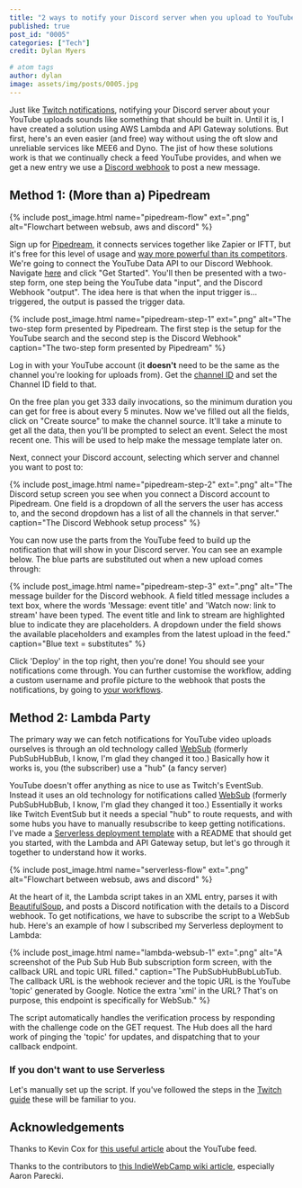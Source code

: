 ```yaml
---
title: "2 ways to notify your Discord server when you upload to YouTube - with and without AWS"
published: true
post_id: "0005"
categories: ["Tech"]
credit: Dylan Myers

# atom tags
author: dylan
image: assets/img/posts/0005.jpg
---
```


Just like [Twitch notifications](https://dylmye.me/2021/03/08/twitch-discord/), notifying your Discord server about your YouTube uploads sounds like something that should be built in. Until it is, I have created a solution using AWS Lambda and API Gateway solutions. But first, here's an even easier (and free) way without using the oft slow and unreliable services like MEE6 and Dyno. The jist of how these solutions work is that we continually check a feed YouTube provides, and when we get a new entry we use a [Discord webhook](https://support.discord.com/hc/en-us/articles/228383668-Intro-to-Webhooks) to post a new message.

## Method 1: (More than a) Pipedream

{% include post_image.html name="pipedream-flow" ext=".png" alt="Flowchart between websub, aws and discord" %}

Sign up for [Pipedream](https://pipedream.com), it connects services together like Zapier or IFTT, but it's free for this level of usage and [way more powerful than its competitors](https://techcrunch.com/2022/05/17/2315521/). We're going to connect the YouTube Data API to our Discord Webhook. Navigate [here](https://pipedream.com/apps/youtube-data-api/integrations/discord-webhook/send-message-with-discord-webhook-api-on-new-videos-in-channel-from-youtube-data-api-api-int_m8sZWGj) and click "Get Started". You'll then be presented with a two-step form, one step being the YouTube data "input", and the Discord Webhook "output". The idea here is that when the input trigger is... triggered, the output is passed the trigger data.

{% include post_image.html name="pipedream-step-1" ext=".png" alt="The two-step form presented by Pipedream. The first step is the setup for the YouTube search and the second step is the Discord Webhook" caption="The two-step form presented by Pipedream" %}

Log in with your YouTube account (it **doesn't** need to be the same as the channel you're looking for uploads from). Get the [channel ID](https://commentpicker.com/youtube-channel-id.php) and set the Channel ID field to that.

On the free plan you get 333 daily invocations, so the minimum duration you can get for free is about every 5 minutes. Now we've filled out all the fields, click on "Create source" to make the channel source. It'll take a minute to get all the data, then you'll be prompted to select an event. Select the most recent one. This will be used to help make the message template later on.

Next, connect your Discord account, selecting which server and channel you want to post to:

{% include post_image.html name="pipedream-step-2" ext=".png" alt="The Discord setup screen you see when you connect a Discord account to Pipedream. One field is a dropdown of all the servers the user has access to, and the second dropdown has a list of all the channels in that server." caption="The Discord Webhook setup process" %}

You can now use the parts from the YouTube feed to build up the notification that will show in your Discord server. You can see an example below. The blue parts are substituted out when a new upload comes through:

{% include post_image.html name="pipedream-step-3" ext=".png" alt="The message builder for the Discord webhook. A field titled message includes a text box, where the words 'Message: event title' and 'Watch now: link to stream' have been typed. The event title and link to stream are highlighted blue to indicate they are placeholders. A dropdown under the field shows the available placeholders and examples from the latest upload in the feed." caption="Blue text = substitutes" %}

Click 'Deploy' in the top right, then you're done! You should see your notifications come through. You can further customise the workflow, adding a custom username and profile picture to the webhook that posts the notifications, by going to [your workflows](https://pipedream.com/workflows).

## Method 2: Lambda Party

The primary way we can fetch notifications for YouTube video uploads ourselves is through an old technology called [WebSub](https://www.w3.org/TR/websub/) (formerly PubSubHubBub, I know, I'm glad they changed it too.) Basically how it works is, you (the subscriber) use a "hub" (a fancy server)

YouTube doesn't offer anything as nice to use as Twitch's EventSub. Instead it uses an old technology for notifications called [WebSub](https://www.w3.org/TR/websub/) (formerly PubSubHubBub, I know, I'm glad they changed it too.) Essentially it works like Twitch EventSub but it needs a special "hub" to route requests, and with some hubs you have to manually resubscribe to keep getting notifications. I've made a [Serverless deployment template](https://github.com/dylmye/aws-python-youtube-websub-to-discord-webhook) with a README that should get you started, with the Lambda and API Gateway setup, but let's go through it together to understand how it works.

{% include post_image.html name="serverless-flow" ext=".png" alt="Flowchart between websub, aws and discord" %}

At the heart of it, the Lambda script takes in an XML entry, parses it with [BeautifulSoup](https://pypi.org/project/beautifulsoup4/), and posts a Discord notification with the details to a Discord webhook. To get notifications, we have to subscribe the script to a WebSub hub. Here's an example of how I subscribed my Serverless deployment to Lambda:

{% include post_image.html name="lambda-websub-1" ext=".png" alt="A screenshot of the Pub Sub Hub Bub subscription form screen, with the callback URL and topic URL filled." caption="The PubSubHubBubLubTub. The callback URL is the webhook reciever and the topic URL is the YouTube 'topic' generated by Google. Notice the extra 'xml' in the URL? That's on purpose, this endpoint is specifically for WebSub." %}

The script automatically handles the verification process by responding with the challenge code on the GET request. The Hub does all the hard work of pinging the 'topic' for updates, and dispatching that to your callback endpoint.

### If you don't want to use Serverless

Let's manually set up the script. If you've followed the steps in the [Twitch guide](https://dylmye.me/2021/03/08/twitch-discord/) these will be familiar to you.

## Acknowledgements

Thanks to Kevin Cox for [this useful article](https://kevincox.ca/2021/12/16/youtube-websub/) about the YouTube feed.

Thanks to the contributors to [this IndieWebCamp wiki article](https://indieweb.org/How_to_publish_and_consume_WebSub), especially Aaron Parecki.
